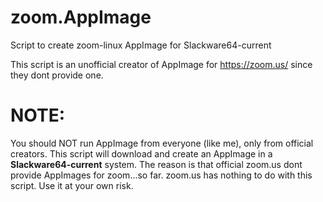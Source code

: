 # zoom.AppImage
Script to create zoom-linux AppImage for Slackware64-current

This script is an unofficial creator of AppImage for https://zoom.us/ since they dont provide one.


# NOTE:
You should NOT run AppImage from everyone (like me), only from official creators.
 This script will download and create an AppImage in a **Slackware64-current** system. 
 The reason is that official zoom.us dont provide AppImages for zoom...so far.
 zoom.us has nothing to do with this script. Use it at your own risk.

